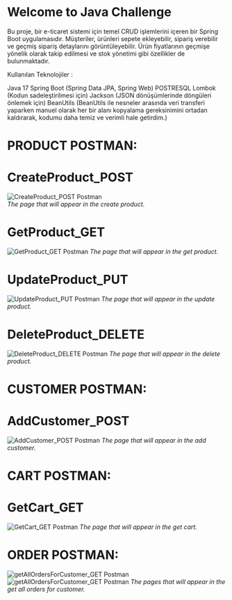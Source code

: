 # Welcome to Java Challenge

Bu proje, bir e-ticaret sistemi için temel CRUD işlemlerini içeren bir Spring Boot uygulamasıdır.
Müşteriler, ürünleri sepete ekleyebilir, sipariş verebilir ve geçmiş sipariş detaylarını görüntüleyebilir.
Ürün fiyatlarının geçmişe yönelik olarak takip edilmesi ve stok yönetimi gibi özellikler de bulunmaktadır.

Kullanılan Teknolojiler :

Java 17
Spring Boot (Spring Data JPA, Spring Web)
POSTRESQL
Lombok (Kodun sadeleştirilmesi için)
Jackson (JSON dönüşümlerinde döngüleri önlemek için)
BeanUtils (BeanUtils ile nesneler arasında veri transferi yaparken manuel olarak her bir alanı kopyalama gereksinimini ortadan kaldırarak, kodumu daha temiz ve verimli hale getirdim.)

# PRODUCT POSTMAN:

# CreateProduct_POST
![CreateProduct_POST Postman](https://github.com/fadime999/JavaChallenge/blob/main/src/main/java/com/JavaChallenge_Postman/Product/CreateProduct_POST.png)                     
_The page that will appear in the create product._

# GetProduct_GET
![GetProduct_GET Postman](https://github.com/fadime999/JavaChallenge/blob/main/src/main/java/com/JavaChallenge_Postman/Product/GetProduct_GET.png)
_The page that will appear in the get product._
 
 # UpdateProduct_PUT
![UpdateProduct_PUT Postman](https://github.com/fadime999/JavaChallenge/blob/main/src/main/java/com/JavaChallenge_Postman/Product/GetProduct_GET.png)
_The page that will appear in the update product._

 # DeleteProduct_DELETE
 ![DeleteProduct_DELETE Postman](https://github.com/fadime999/JavaChallenge/blob/main/src/main/java/com/JavaChallenge_Postman/Product/DeleteProduct_DELETE.png)
_The page that will appear in the delete product._

# CUSTOMER POSTMAN:

# AddCustomer_POST
 ![AddCustomer_POST Postman](https://github.com/fadime999/JavaChallenge/blob/main/src/main/java/com/JavaChallenge_Postman/Customer/AddCustomer_POST.png)
_The page that will appear in the add customer._
 
 # CART POSTMAN:

 # GetCart_GET
![GetCart_GET Postman](https://github.com/fadime999/JavaChallenge/blob/main/src/main/java/com/JavaChallenge_Postman/Cart/GetCart_GET.png)
_The page that will appear in the get cart._

# ORDER POSTMAN:

![getAllOrdersForCustomer_GET Postman](https://github.com/fadime999/JavaChallenge/blob/main/src/main/java/com/JavaChallenge_Postman/Order/getAllOrdersForCustomer_GET.png)
![getAllOrdersForCustomer_GET Postman](https://github.com/fadime999/JavaChallenge/blob/main/src/main/java/com/JavaChallenge_Postman/Order/getAllOrdersForCustomer_GET_2.png)
_The pages that will appear in the get all orders for customer._


